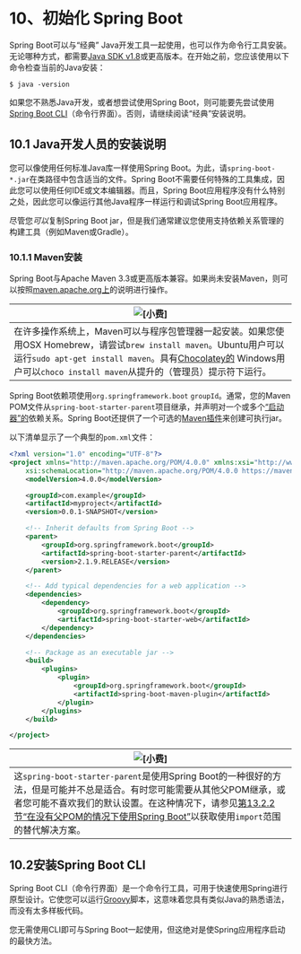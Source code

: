 # 10、初始化 Spring Boot

Spring Boot可以与“经典” Java开发工具一起使用，也可以作为命令行工具安装。无论哪种方式，都需要[Java SDK v1.8](https://www.java.com/)或更高版本。在开始之前，您应该使用以下命令检查当前的Java安装：

```
$ java -version
```

如果您不熟悉Java开发，或者想尝试使用Spring Boot，则可能要先尝试使用[Spring Boot CLI](https://docs.spring.io/spring-boot/docs/2.1.9.RELEASE/reference/html/getting-started-installing-spring-boot.html#getting-started-installing-the-cli)（命令行界面）。否则，请继续阅读“经典”安装说明。



## 10.1 Java开发人员的安装说明

您可以像使用任何标准Java库一样使用Spring Boot。为此，请`spring-boot-*.jar`在类路径中包含适当的文件。Spring Boot不需要任何特殊的工具集成，因此您可以使用任何IDE或文本编辑器。而且，Spring Boot应用程序没有什么特别之处，因此您可以像运行其他Java程序一样运行和调试Spring Boot应用程序。

尽管您*可以*复制Spring Boot jar，但是我们通常建议您使用支持依赖关系管理的构建工具（例如Maven或Gradle）。

### 10.1.1 Maven安装

Spring Boot与Apache Maven 3.3或更高版本兼容。如果尚未安装Maven，则可以按照[maven.apache.org上](https://maven.apache.org/)的说明进行操作。

| ![[小费]](https://docs.spring.io/spring-boot/docs/2.1.9.RELEASE/reference/html/images/tip.png) |
| ------------------------------------------------------------ |
| 在许多操作系统上，Maven可以与程序包管理器一起安装。如果您使用OSX Homebrew，请尝试`brew install maven`。Ubuntu用户可以运行`sudo apt-get install maven`。具有[Chocolatey的](https://chocolatey.org/) Windows用户可以`choco install maven`从提升的（管理员）提示符下运行。 |

Spring Boot依赖项使用`org.springframework.boot` `groupId`。通常，您的Maven POM文件从`spring-boot-starter-parent`项目继承，并声明对一个或多个[“启动器”的](https://docs.spring.io/spring-boot/docs/2.1.9.RELEASE/reference/html/using-boot-build-systems.html#using-boot-starter)依赖关系。Spring Boot还提供了一个可选的[Maven插件](https://docs.spring.io/spring-boot/docs/2.1.9.RELEASE/reference/html/build-tool-plugins-maven-plugin.html)来创建可执行jar。

以下清单显示了一个典型的`pom.xml`文件：

```xml
<?xml version="1.0" encoding="UTF-8"?>
<project xmlns="http://maven.apache.org/POM/4.0.0" xmlns:xsi="http://www.w3.org/2001/XMLSchema-instance"
	xsi:schemaLocation="http://maven.apache.org/POM/4.0.0 https://maven.apache.org/xsd/maven-4.0.0.xsd">
	<modelVersion>4.0.0</modelVersion>

	<groupId>com.example</groupId>
	<artifactId>myproject</artifactId>
	<version>0.0.1-SNAPSHOT</version>

	<!-- Inherit defaults from Spring Boot -->
	<parent>
		<groupId>org.springframework.boot</groupId>
		<artifactId>spring-boot-starter-parent</artifactId>
		<version>2.1.9.RELEASE</version>
	</parent>

	<!-- Add typical dependencies for a web application -->
	<dependencies>
		<dependency>
			<groupId>org.springframework.boot</groupId>
			<artifactId>spring-boot-starter-web</artifactId>
		</dependency>
	</dependencies>

	<!-- Package as an executable jar -->
	<build>
		<plugins>
			<plugin>
				<groupId>org.springframework.boot</groupId>
				<artifactId>spring-boot-maven-plugin</artifactId>
			</plugin>
		</plugins>
	</build>

</project>
```

| ![[小费]](https://docs.spring.io/spring-boot/docs/2.1.9.RELEASE/reference/html/images/tip.png) |
| ------------------------------------------------------------ |
| 这`spring-boot-starter-parent`是使用Spring Boot的一种很好的方法，但是可能并不总是适合。有时您可能需要从其他父POM继承，或者您可能不喜欢我们的默认设置。在这种情况下，请参见[第13.2.2节“在没有父POM的情况下使用Spring Boot”](https://docs.spring.io/spring-boot/docs/2.1.9.RELEASE/reference/html/using-boot-build-systems.html#using-boot-maven-without-a-parent)以获取使用`import`范围的替代解决方案。 |

## 10.2安装Spring Boot CLI

Spring Boot CLI（命令行界面）是一个命令行工具，可用于快速使用Spring进行原型设计。它使您可以运行[Groovy](http://groovy-lang.org/)脚本，这意味着您具有类似Java的熟悉语法，而没有太多样板代码。

您无需使用CLI即可与Spring Boot一起使用，但这绝对是使Spring应用程序启动的最快方法。
